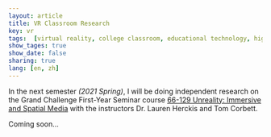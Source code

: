 ```yaml
---
layout: article
title: VR Classroom Research
key: vr
tags:  [virtual reality, college classroom, educational technology, higher education]
show_tages: true
show_date: false
sharing: true
lang: [en, zh]
---
```


In the next semester *(2021 Spring)*, I will be doing independent research on the Grand Challenge First-Year Seminar course [66-129 Unreality: Immersive and Spatial Media][unreality] with the instructors Dr. Lauren Herckis and Tom Corbett.
 
<!--more-->

Coming soon...

[unreality]: https://www.cmu.edu/dietrich/students/undergraduate/programs/grand-challenge/seminars/unreality.html